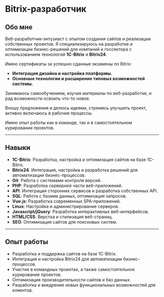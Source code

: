 # Bitrix-разработчик

## Обо мне

Веб-разработчик-энтузиаст с опытом создания сайтов и реализации собственных проектов. Я специализируюсь на разработке и оптимизации бизнес-решений для компаний и госсектора с использованием технологий **1C-Bitrix** и **Bitrix24**. 

Имею сертификаты за успешно сданные экзамены по Bitrix:
- **Интеграция дизайна и настройка платформы.**
- **Основные технологии и расширение типовых возможностей системы.**

Занимаюсь самообучением, изучая материалы по веб-разработке, и рад возможности освоить что-то новое.

Вношу предложения и делюсь идеями, стремясь улучшить проект, активно включаюсь в рабочие процессы.

Имею опыт работы как в команде, так и в самостоятельном курировании проектов.

---

## Навыки

- **1C-Bitrix**: Разработка, настройка и оптимизация сайтов на базе 1C-Bitrix.
- **Bitrix24**: Интеграция, настройка и разработка решений для автоматизации бизнес-процессов.
- **Git**: Работа с системами контроля версий.
- **PHP**: Разработка серверной части веб-приложений.
- **API**: Интеграция сторонних сервисов и разработка собственных API.
- **SQL**: Работа с базами данных, оптимизация запросов.
- **Vue.js**: Разработка современных SPA-приложений.
- **Linux**: Настройка и администрирование серверов.
- **Javascript/jQuery**: Разработка интерактивных веб-интерфейсов.
- **HTML/CSS**: Верстка и стилизация веб-страниц.
- **SEO**: Оптимизация сайтов для поисковых систем.

---

## Опыт работы

- Разработка и поддержка сайтов на базе 1C-Bitrix.
- Интеграция и настройка Bitrix24 для автоматизации бизнес-процессов.
- Участие в командных проектах, а также самостоятельное курирование проектов.
- Оптимизация производительности сайтов и баз данных.
- Разработка и внедрение новых функциональных возможностей для клиентов.

